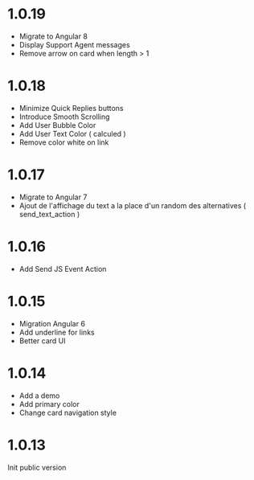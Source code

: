 # 1.0.19

- Migrate to Angular 8
- Display Support Agent messages
- Remove arrow on card when length > 1

# 1.0.18

- Minimize Quick Replies buttons
- Introduce Smooth Scrolling
- Add User Bubble Color
- Add User Text Color ( calculed )
- Remove color white on link

# 1.0.17

- Migrate to Angular 7
- Ajout de l'affichage du text a la place d'un random des alternatives ( send_text_action )

# 1.0.16

- Add Send JS Event Action

# 1.0.15

- Migration Angular 6
- Add underline for links
- Better card UI

# 1.0.14

- Add a demo
- Add primary color
- Change card navigation style

# 1.0.13

Init public version
